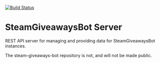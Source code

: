 [![Build Status](https://github.com/github/docs/actions/workflows/dotnet.yml/badge.svg)](https://github.com/hmlendea/steam-giveaways-bot-server/actions/workflows/dotnet.yml)

# SteamGiveawaysBot Server

REST API server for managing and providing data for SteamGiveawaysBot instances.

The steam-giveaways-bot repository is not, and will not be made public.

